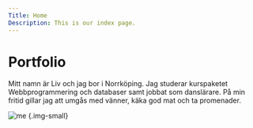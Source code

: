 ```yaml
---
Title: Home
Description: This is our index page.
---
```


Portfolio
==========================

Mitt namn är Liv och jag bor i Norrköping. Jag studerar kurspaketet Webbprogrammering och databaser samt jobbat som danslärare. På min fritid gillar jag att umgås med vänner, käka god mat och ta promenader. 

![me](image/me.jpeg?w=767) {.img-small}



